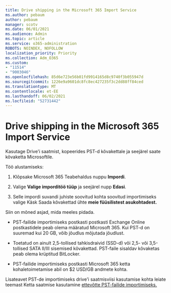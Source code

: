 ```yaml
---
title: Drive shipping in the Microsoft 365 Import Service
ms.author: pebaum
author: pebaum
manager: scotv
ms.date: 06/01/2021
ms.audience: Admin
ms.topic: article
ms.service: o365-administration
ROBOTS: NOINDEX, NOFOLLOW
localization_priority: Priority
ms.collection: Adm_O365
ms.custom:
- "11514"
- "9003046"
ms.openlocfilehash: 85d6e723e56b01fd9914165d8c9740f3b055947d
ms.sourcegitcommit: 1226e9a9601dc8fc8ec427235f3c2dd88ff84ced
ms.translationtype: MT
ms.contentlocale: et-EE
ms.lasthandoff: 06/02/2021
ms.locfileid: "52731442"
---
```

# <a name="drive-shipping-in-the-microsoft-365-import-service"></a>Drive shipping in the Microsoft 365 Import Service

Kasutage Drive'i saatmist, kopeerides PST-d kõvakettale ja seejärel saate kõvaketta Microsoftile.

Töö alustamiseks:

1. Klõpsake Microsoft 365 Teabehaldus nuppu  **Impordi**.

1. Valige **Valige imporditöö tüüp** ja seejärel nupp **Edasi**.

1. Selle impordi suvandi juhiste soovitud kohta soovitud importimiseks valige Käsk Saada kõvakettad ühte **meie füüsilistest asukohtadest.**

Siin on mõned asjad, mida meeles pidada.

- PST-failide importimiseks postkasti postkasti Exchange Online postkastidele peab olema määratud Microsoft 365.
Kui PST-d on suuremad kui 20 GB, võib jõudlus mõjutada jõudlust.

- Toetatud on ainult 2,5-tollised tahkisdraivid (SSD-d) või 2,5- või 3,5-tollised SATA II/III sisemised kõvakettad.
PST-faile sisaldav kõvaketas peab olema krüptitud BitLocker.

- PST-failide importimiseks postkasti Microsoft 365 ketta kohaletoimetamise abil on $2 USD/GB andmete kohta.

Lisateavet PST-de importimiseks drive'i saatmisviisi kasutamise kohta leiate teemast Ketta saatmise kasutamine [ettevõtte PST-failide importimiseks.](/microsoft-365/compliance/use-drive-shipping-to-import-pst-files-to-office-365)